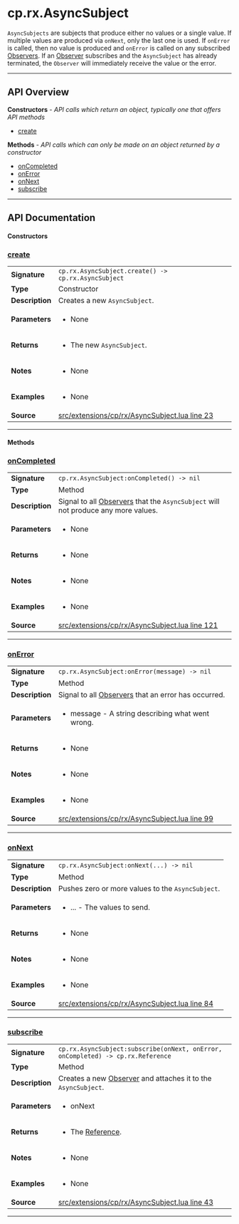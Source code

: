 # cp.rx.AsyncSubject

`AsyncSubjects` are subjects that produce either no values or a single value.  If
multiple values are produced via `onNext`, only the last one is used.  If `onError` is called, then
no value is produced and `onError` is called on any subscribed [Observers](cp.rx.Observers.md).
If an [Observer](cp.rx.Observer.md) subscribes and the `AsyncSubject` has already terminated,
the `Observer` will immediately receive the value or the error.

---

## API Overview
**Constructors** - _API calls which return an object, typically one that offers API methods_
 * [create](#create)

**Methods** - _API calls which can only be made on an object returned by a constructor_
 * [onCompleted](#oncompleted)
 * [onError](#onerror)
 * [onNext](#onnext)
 * [subscribe](#subscribe)


---

## API Documentation

#### Constructors


### [create](#create)

|                                             |                                                                                     |
| --------------------------------------------|-------------------------------------------------------------------------------------|
| **Signature**                               | `cp.rx.AsyncSubject.create() -> cp.rx.AsyncSubject`                                                                    |
| **Type**                                    | Constructor                                                                     |
| **Description**                             | Creates a new `AsyncSubject`.                                                                     |
| **Parameters**                              | <ul><li>None</li></ul> |
| **Returns**                                 | <ul><li>The new `AsyncSubject`.</li></ul>          |
| **Notes**                                   | <ul><li>None</li></ul> |
| **Examples**                                | <ul><li>None</li></ul> |
| **Source**                                  | [src/extensions/cp/rx/AsyncSubject.lua line 23](https://github.com/CommandPost/CommandPost/blob/develop/src/extensions/cp/rx/AsyncSubject.lua#L23) |

---

#### Methods


### [onCompleted](#oncompleted)

|                                             |                                                                                     |
| --------------------------------------------|-------------------------------------------------------------------------------------|
| **Signature**                               | `cp.rx.AsyncSubject:onCompleted() -> nil`                                                                    |
| **Type**                                    | Method                                                                     |
| **Description**                             | Signal to all [Observers](cp.rx.Observers.md) that the `AsyncSubject` will not produce any more values.                                                                     |
| **Parameters**                              | <ul><li>None</li></ul> |
| **Returns**                                 | <ul><li>None</li></ul>          |
| **Notes**                                   | <ul><li>None</li></ul> |
| **Examples**                                | <ul><li>None</li></ul> |
| **Source**                                  | [src/extensions/cp/rx/AsyncSubject.lua line 121](https://github.com/CommandPost/CommandPost/blob/develop/src/extensions/cp/rx/AsyncSubject.lua#L121) |

---


### [onError](#onerror)

|                                             |                                                                                     |
| --------------------------------------------|-------------------------------------------------------------------------------------|
| **Signature**                               | `cp.rx.AsyncSubject:onError(message) -> nil`                                                                    |
| **Type**                                    | Method                                                                     |
| **Description**                             | Signal to all [Observers](cp.rx.Observer.md) that an error has occurred.                                                                     |
| **Parameters**                              | <ul><li>message - A string describing what went wrong.</li></ul> |
| **Returns**                                 | <ul><li>None</li></ul>          |
| **Notes**                                   | <ul><li>None</li></ul> |
| **Examples**                                | <ul><li>None</li></ul> |
| **Source**                                  | [src/extensions/cp/rx/AsyncSubject.lua line 99](https://github.com/CommandPost/CommandPost/blob/develop/src/extensions/cp/rx/AsyncSubject.lua#L99) |

---


### [onNext](#onnext)

|                                             |                                                                                     |
| --------------------------------------------|-------------------------------------------------------------------------------------|
| **Signature**                               | `cp.rx.AsyncSubject:onNext(...) -> nil`                                                                    |
| **Type**                                    | Method                                                                     |
| **Description**                             | Pushes zero or more values to the `AsyncSubject`.                                                                     |
| **Parameters**                              | <ul><li>...       - The values to send.</li></ul> |
| **Returns**                                 | <ul><li>None</li></ul>          |
| **Notes**                                   | <ul><li>None</li></ul> |
| **Examples**                                | <ul><li>None</li></ul> |
| **Source**                                  | [src/extensions/cp/rx/AsyncSubject.lua line 84](https://github.com/CommandPost/CommandPost/blob/develop/src/extensions/cp/rx/AsyncSubject.lua#L84) |

---


### [subscribe](#subscribe)

|                                             |                                                                                     |
| --------------------------------------------|-------------------------------------------------------------------------------------|
| **Signature**                               | `cp.rx.AsyncSubject:subscribe(onNext, onError, onCompleted) -> cp.rx.Reference`                                                                    |
| **Type**                                    | Method                                                                     |
| **Description**                             | Creates a new [Observer](cp.rx.Observer.md) and attaches it to the `AsyncSubject`.                                                                     |
| **Parameters**                              | <ul><li>onNext | observer - A `function` called when the `AsyncSubject` produces a value or an existing [Observer](cp.rx.Observer.md) to attach to the `AsyncSubject`.</li><li>onError           - A `function` called when the `AsyncSubject` terminates due to an error.</li><li>onCompleted       - A `funtion` called when the `AsyncSubject` completes normally.</li></ul> |
| **Returns**                                 | <ul><li>The [Reference](cp.rx.Reference.md).</li></ul>          |
| **Notes**                                   | <ul><li>None</li></ul> |
| **Examples**                                | <ul><li>None</li></ul> |
| **Source**                                  | [src/extensions/cp/rx/AsyncSubject.lua line 43](https://github.com/CommandPost/CommandPost/blob/develop/src/extensions/cp/rx/AsyncSubject.lua#L43) |

---

